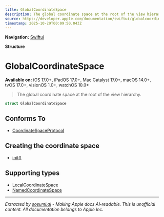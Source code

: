 ```yaml
---
title: GlobalCoordinateSpace
description: The global coordinate space at the root of the view hierarchy.
source: https://developer.apple.com/documentation/swiftui/globalcoordinatespace
timestamp: 2025-10-29T00:09:50.043Z
---
```


**Navigation:** [Swiftui](/documentation/swiftui)

**Structure**

# GlobalCoordinateSpace

**Available on:** iOS 17.0+, iPadOS 17.0+, Mac Catalyst 17.0+, macOS 14.0+, tvOS 17.0+, visionOS 1.0+, watchOS 10.0+

> The global coordinate space at the root of the view hierarchy.

```swift
struct GlobalCoordinateSpace
```

## Conforms To

- [CoordinateSpaceProtocol](/documentation/swiftui/coordinatespaceprotocol)

## Creating the coordinate space

- [init()](/documentation/swiftui/globalcoordinatespace/init())

## Supporting types

- [LocalCoordinateSpace](/documentation/swiftui/localcoordinatespace)
- [NamedCoordinateSpace](/documentation/swiftui/namedcoordinatespace)

---

*Extracted by [sosumi.ai](https://sosumi.ai) - Making Apple docs AI-readable.*
*This is unofficial content. All documentation belongs to Apple Inc.*
